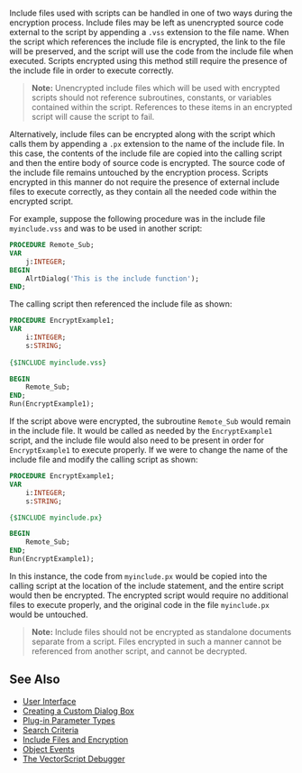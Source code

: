 Include files used with scripts can be handled in one of two ways during the encryption process. Include files may be left
as unencrypted source code external to the script by appending a `.vss` extension to the file name. When the script
which references the include file is encrypted, the link to the file will be preserved, and the script will use the code
from the include file when executed. Scripts encrypted using this method still require the presence of the include file
in order to execute correctly.

> **Note:** Unencrypted include files which will be used with encrypted scripts should not reference subroutines, constants, or variables contained within the script. References to these items in an encrypted script will cause the script to fail.

Alternatively, include files can be encrypted along with the script which calls them by appending a `.px` extension to
the name of the include file. In this case, the contents of the include file are copied into the calling script and then the
entire body of source code is encrypted. The source code of the include file remains untouched by the encryption
process. Scripts encrypted in this manner do not require the presence of external include files to execute correctly, as
they contain all the needed code within the encrypted script.

For example, suppose the following procedure was in the include file `myinclude.vss` and was to be used in another
script:

```pascal
PROCEDURE Remote_Sub;
VAR
	j:INTEGER;
BEGIN
	AlrtDialog('This is the include function');
END;
```

The calling script then referenced the include file as shown:

```pascal
PROCEDURE EncryptExample1;
VAR
	i:INTEGER;
	s:STRING;
	
{$INCLUDE myinclude.vss}

BEGIN
	Remote_Sub;
END;
Run(EncryptExample1);
```

If the script above were encrypted, the subroutine `Remote_Sub` would remain in the include file. It would be called as
needed by the `EncryptExample1` script, and the include file would also need to be present in order for `EncryptExample1` to execute properly. If we were to change the name of the include file and modify the calling
script as shown:

```pascal
PROCEDURE EncryptExample1;
VAR
	i:INTEGER;
	s:STRING;

{$INCLUDE myinclude.px}

BEGIN
	Remote_Sub;
END;
Run(EncryptExample1);
```

In this instance, the code from `myinclude.px` would be copied into the calling script at the location of the include
statement, and the entire script would then be encrypted. The encrypted script would require no additional files to
execute properly, and the original code in the file `myinclude.px` would be untouched.

> **Note:** Include files should not be encrypted as standalone documents separate from a script. Files encrypted in such a manner cannot be referenced from another script, and cannot be decrypted.


## See Also
* [User Interface](User%20Interface.md)
* [Creating a Custom Dialog Box](Creating%20a%20Custom%20Dialog%20Box.md)
* [Plug-in Parameter Types](Plug-in%20Parameter%20Types.md)
* [Search Criteria](Search%20Criteria.md)
* [Include Files and Encryption](Include%20Files%20and%20Encryption.md)
* [Object Events](Object%20Events.md)
* [The VectorScript Debugger](The%20VectorScript%20Debugger.md)
